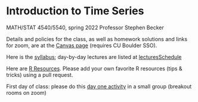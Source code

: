 # Introduction to Time Series
MATH/STAT 4540/5540, spring 2022
Professor Stephen Becker

Details and policies for the class, as well as homework solutions and links for zoom, are at the [Canvas page](https://canvas.colorado.edu/courses/80450) (requires CU Boulder SSO).

Here is the [syllabus](syllabus.md); day-by-day lectures are listed at [lecturesSchedule](lecturesSchedule.md)

Here are [R Resources](Rresources.md).  Please add your own favorite R resources (tips & tricks) using a pull request.

First day of class: please do this [day one activity](https://colab.research.google.com/github/stephenbeckr/time-series-class/blob/main/DayOneWorksheet.ipynb) in a small group (breakout rooms on zoom)
